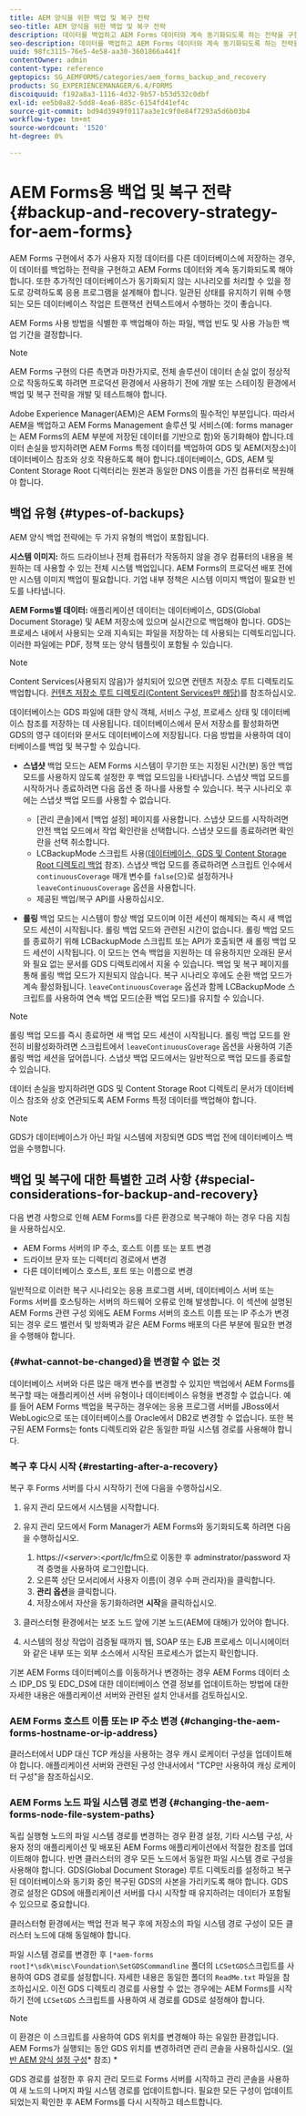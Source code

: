 ```yaml
---
title: AEM 양식을 위한 백업 및 복구 전략
seo-title: AEM 양식을 위한 백업 및 복구 전략
description: 데이터를 백업하고 AEM Forms 데이터와 계속 동기화되도록 하는 전략을 구현하는 방법을 알아봅니다.
seo-description: 데이터를 백업하고 AEM Forms 데이터와 계속 동기화되도록 하는 전략을 구현하는 방법을 알아봅니다.
uuid: 98fc3115-76e5-4e58-aa30-3601866a441f
contentOwner: admin
content-type: reference
geptopics: SG_AEMFORMS/categories/aem_forms_backup_and_recovery
products: SG_EXPERIENCEMANAGER/6.4/FORMS
discoiquuid: f192a8a3-1116-4d32-9b57-b53d532c0dbf
exl-id: ee5b0a82-5dd8-4ea6-885c-6154fd41ef4c
source-git-commit: bd94d3949f0117aa3e1c9f0e84f7293a5d6b03b4
workflow-type: tm+mt
source-wordcount: '1520'
ht-degree: 0%

---
```


# AEM Forms용 백업 및 복구 전략{#backup-and-recovery-strategy-for-aem-forms}

AEM Forms 구현에서 추가 사용자 지정 데이터를 다른 데이터베이스에 저장하는 경우, 이 데이터를 백업하는 전략을 구현하고 AEM Forms 데이터와 계속 동기화되도록 해야 합니다. 또한 추가적인 데이터베이스가 동기화되지 않는 시나리오를 처리할 수 있을 정도로 강력하도록 응용 프로그램을 설계해야 합니다. 일관된 상태를 유지하기 위해 수행되는 모든 데이터베이스 작업은 트랜잭션 컨텍스트에서 수행하는 것이 좋습니다.

AEM Forms 사용 방법을 식별한 후 백업해야 하는 파일, 백업 빈도 및 사용 가능한 백업 기간을 결정합니다.

>[!NOTE]
>
>AEM Forms 구현의 다른 측면과 마찬가지로, 전체 솔루션이 데이터 손실 없이 정상적으로 작동하도록 하려면 프로덕션 환경에서 사용하기 전에 개발 또는 스테이징 환경에서 백업 및 복구 전략을 개발 및 테스트해야 합니다.

Adobe Experience Manager(AEM)은 AEM Forms의 필수적인 부분입니다. 따라서 AEM을 백업하고 AEM Forms Management 솔루션 및 서비스(예: forms manager는 AEM Forms의 AEM 부분에 저장된 데이터를 기반으로 함)와 동기화해야 합니다.데이터 손실을 방지하려면 AEM Forms 특정 데이터를 백업하여 GDS 및 AEM(저장소)이 데이터베이스 참조와 상호 작용하도록 해야 합니다.데이터베이스, GDS, AEM 및 Content Storage Root 디렉터리는 원본과 동일한 DNS 이름을 가진 컴퓨터로 복원해야 합니다.

## 백업 유형 {#types-of-backups}

AEM 양식 백업 전략에는 두 가지 유형의 백업이 포함됩니다.

**시스템 이미지:**  하드 드라이브나 전체 컴퓨터가 작동하지 않을 경우 컴퓨터의 내용을 복원하는 데 사용할 수 있는 전체 시스템 백업입니다. AEM Forms의 프로덕션 배포 전에만 시스템 이미지 백업이 필요합니다. 기업 내부 정책은 시스템 이미지 백업이 필요한 빈도를 나타냅니다.

**AEM Forms별 데이터:**  애플리케이션 데이터는 데이터베이스, GDS(Global Document Storage) 및 AEM 저장소에 있으며 실시간으로 백업해야 합니다. GDS는 프로세스 내에서 사용되는 오래 지속되는 파일을 저장하는 데 사용되는 디렉토리입니다. 이러한 파일에는 PDF, 정책 또는 양식 템플릿이 포함될 수 있습니다.

>[!NOTE]
>
>Content Services(사용되지 않음)가 설치되어 있으면 컨텐츠 저장소 루트 디렉토리도 백업합니다. [컨텐츠 저장소 루트 디렉토리(Content Services만 해당)](/help/forms/using/admin-help/files-back-recover.md#content-storage-root-directory-content-services-only)를 참조하십시오.

데이터베이스는 GDS 파일에 대한 양식 객체, 서비스 구성, 프로세스 상태 및 데이터베이스 참조를 저장하는 데 사용됩니다. 데이터베이스에서 문서 저장소를 활성화하면 GDS의 영구 데이터와 문서도 데이터베이스에 저장됩니다. 다음 방법을 사용하여 데이터베이스를 백업 및 복구할 수 있습니다.

* **스냅샷** 백업 모드는 AEM Forms 시스템이 무기한 또는 지정된 시간(분) 동안 백업 모드를 사용하지 않도록 설정한 후 백업 모드임을 나타냅니다. 스냅샷 백업 모드를 시작하거나 종료하려면 다음 옵션 중 하나를 사용할 수 있습니다. 복구 시나리오 후에는 스냅샷 백업 모드를 사용할 수 없습니다.

   * [관리 콘솔]에서 [백업 설정] 페이지를 사용합니다. 스냅샷 모드를 시작하려면 안전 백업 모드에서 작업 확인란을 선택합니다. 스냅샷 모드를 종료하려면 확인란을 선택 취소합니다.
   * LCBackupMode 스크립트 사용([데이터베이스, GDS 및 Content Storage Root 디렉토리 백업](/help/forms/using/admin-help/backing-aem-forms-data.md#back-up-the-database-gds-aem-repository-and-content-storage-root-directories) 참조). 스냅샷 백업 모드를 종료하려면 스크립트 인수에서 `continuousCoverage` 매개 변수를 `false`(으)로 설정하거나 `leaveContinuousCoverage` 옵션을 사용합니다.
   * 제공된 백업/복구 API를 사용하십시오. <!-- Fix broken link(see AEM forms API Reference section on AEM Forms Help and Tutorials page).-->

* **롤링** 백업 모드는 시스템이 항상 백업 모드이며 이전 세션이 해제되는 즉시 새 백업 모드 세션이 시작됩니다. 롤링 백업 모드와 관련된 시간이 없습니다. 롤링 백업 모드를 종료하기 위해 LCBackupMode 스크립트 또는 API가 호출되면 새 롤링 백업 모드 세션이 시작됩니다. 이 모드는 연속 백업을 지원하는 데 유용하지만 오래된 문서와 필요 없는 문서를 GDS 디렉토리에서 지울 수 있습니다. 백업 및 복구 페이지를 통해 롤링 백업 모드가 지원되지 않습니다. 복구 시나리오 후에도 순환 백업 모드가 계속 활성화됩니다. `leaveContinuousCoverage` 옵션과 함께 LCBackupMode 스크립트를 사용하여 연속 백업 모드(순환 백업 모드)를 유지할 수 있습니다.

>[!NOTE]
>
>롤링 백업 모드를 즉시 종료하면 새 백업 모드 세션이 시작됩니다. 롤링 백업 모드를 완전히 비활성화하려면 스크립트에서 `leaveContinuousCoverage` 옵션을 사용하여 기존 롤링 백업 세션을 덮어씁니다. 스냅샷 백업 모드에서는 일반적으로 백업 모드를 종료할 수 있습니다.

데이터 손실을 방지하려면 GDS 및 Content Storage Root 디렉토리 문서가 데이터베이스 참조와 상호 연관되도록 AEM Forms 특정 데이터를 백업해야 합니다.

>[!NOTE]
>
>GDS가 데이터베이스가 아닌 파일 시스템에 저장되면 GDS 백업 전에 데이터베이스 백업을 수행합니다.

## 백업 및 복구에 대한 특별한 고려 사항 {#special-considerations-for-backup-and-recovery}

다음 변경 사항으로 인해 AEM Forms를 다른 환경으로 복구해야 하는 경우 다음 지침을 사용하십시오.

* AEM Forms 서버의 IP 주소, 호스트 이름 또는 포트 변경
* 드라이브 문자 또는 디렉터리 경로에서 변경
* 다른 데이터베이스 호스트, 포트 또는 이름으로 변경

일반적으로 이러한 복구 시나리오는 응용 프로그램 서버, 데이터베이스 서버 또는 Forms 서버를 호스팅하는 서버의 하드웨어 오류로 인해 발생합니다. 이 섹션에 설명된 AEM Forms 관련 구성 외에도 AEM Forms 서버의 호스트 이름 또는 IP 주소가 변경되는 경우 로드 밸런서 및 방화벽과 같은 AEM Forms 배포의 다른 부분에 필요한 변경을 수행해야 합니다.

### {#what-cannot-be-changed}을 변경할 수 없는 것

데이터베이스 서버와 다른 많은 매개 변수를 변경할 수 있지만 백업에서 AEM Forms를 복구할 때는 애플리케이션 서버 유형이나 데이터베이스 유형을 변경할 수 없습니다. 예를 들어 AEM Forms 백업을 복구하는 경우에는 응용 프로그램 서버를 JBoss에서 WebLogic으로 또는 데이터베이스를 Oracle에서 DB2로 변경할 수 없습니다. 또한 복구된 AEM Forms는 fonts 디렉토리와 같은 동일한 파일 시스템 경로를 사용해야 합니다.

### 복구 후 다시 시작 {#restarting-after-a-recovery}

복구 후 Forms 서버를 다시 시작하기 전에 다음을 수행하십시오.

1. 유지 관리 모드에서 시스템을 시작합니다.
1. 유지 관리 모드에서 Form Manager가 AEM Forms와 동기화되도록 하려면 다음을 수행하십시오.

   1. https://&lt;*server*>:&lt;*port*/lc/fm으로 이동한 후 adminstrator/password 자격 증명을 사용하여 로그인합니다.
   1. 오른쪽 상단 모서리에서 사용자 이름(이 경우 수퍼 관리자)을 클릭합니다.
   1. **관리 옵션**&#x200B;을 클릭합니다.
   1. 저장소에서 자산을 동기화하려면 **시작**&#x200B;을 클릭하십시오.

1. 클러스터형 환경에서는 보조 노드 앞에 기본 노드(AEM에 대해)가 있어야 합니다.
1. 시스템의 정상 작업이 검증될 때까지 웹, SOAP 또는 EJB 프로세스 이니시에이터와 같은 내부 또는 외부 소스에서 시작된 프로세스가 없는지 확인합니다.

기본 AEM Forms 데이터베이스를 이동하거나 변경하는 경우 AEM Forms 데이터 소스 IDP_DS 및 EDC_DS에 대한 데이터베이스 연결 정보를 업데이트하는 방법에 대한 자세한 내용은 애플리케이션 서버와 관련된 설치 안내서를 검토하십시오.

### AEM Forms 호스트 이름 또는 IP 주소 변경 {#changing-the-aem-forms-hostname-or-ip-address}

클러스터에서 UDP 대신 TCP 캐싱을 사용하는 경우 캐시 로케이터 구성을 업데이트해야 합니다. 애플리케이션 서버와 관련된 구성 안내서에서 &quot;TCP만 사용하여 캐싱 로케이터 구성&quot;을 참조하십시오.

### AEM Forms 노드 파일 시스템 경로 변경 {#changing-the-aem-forms-node-file-system-paths}

독립 실행형 노드의 파일 시스템 경로를 변경하는 경우 환경 설정, 기타 시스템 구성, 사용자 정의 애플리케이션 및 배포된 AEM Forms 애플리케이션에서 적절한 참조를 업데이트해야 합니다. 반면 클러스터의 경우 모든 노드에서 동일한 파일 시스템 경로 구성을 사용해야 합니다. GDS(Global Document Storage) 루트 디렉토리를 설정하고 복구된 데이터베이스와 동기화 중인 복구된 GDS의 사본을 가리키도록 해야 합니다. GDS 경로 설정은 GDS에 애플리케이션 서버를 다시 시작할 때 유지하려는 데이터가 포함될 수 있으므로 중요합니다.

클러스터형 환경에서는 백업 전과 복구 후에 저장소의 파일 시스템 경로 구성이 모든 클러스터 노드에 대해 동일해야 합니다.

파일 시스템 경로를 변경한 후 `[*aem-forms root]*\sdk\misc\Foundation\SetGDSCommandline` 폴더의 `LCSetGDS`스크립트를 사용하여 GDS 경로를 설정합니다. 자세한 내용은 동일한 폴더의 `ReadMe.txt` 파일을 참조하십시오. 이전 GDS 디렉토리 경로를 사용할 수 없는 경우에는 AEM Forms를 시작하기 전에 `LCSetGDS` 스크립트를 사용하여 새 경로를 GDS로 설정해야 합니다.

>[!NOTE]
>
>이 환경은 이 스크립트를 사용하여 GDS 위치를 변경해야 하는 유일한 환경입니다. AEM Forms가 실행되는 동안 GDS 위치를 변경하려면 관리 콘솔을 사용하십시오. ([일반 AEM 양식 설정 구성](/help/forms/using/admin-help/configure-general-aem-forms-settings.md#configure-general-aem-forms-settings)* 참조) *

GDS 경로를 설정한 후 유지 관리 모드로 Forms 서버를 시작하고 관리 콘솔을 사용하여 새 노드의 나머지 파일 시스템 경로를 업데이트합니다. 필요한 모든 구성이 업데이트되었는지 확인한 후 AEM Forms를 다시 시작하고 테스트합니다.
